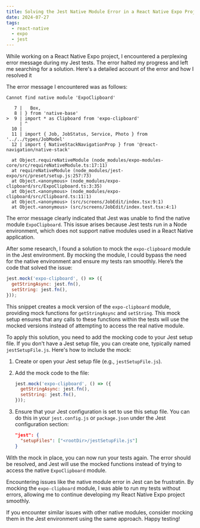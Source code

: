 ```yaml
---
title: Solving the Jest Native Module Error in a React Native Expo Project
date: 2024-07-27
tags:
  - react-native
  - expo
  - jest
---
```

While working on a React Native Expo project, I encountered a perplexing error message during my Jest tests. The error halted my progress and left me searching for a solution. Here's a detailed account of the error and how I resolved it 

The error message I encountered was as follows:
```
Cannot find native module 'ExpoClipboard'

   7 |   Box,
   8 | } from 'native-base'
>  9 | import * as Clipboard from 'expo-clipboard'
     | ^
  10 |
  11 | import { Job, JobStatus, Service, Photo } from '../../types/JobModel'
  12 | import { NativeStackNavigationProp } from '@react-navigation/native-stack'

  at Object.requireNativeModule (node_modules/expo-modules-core/src/requireNativeModule.ts:17:11)
  at requireNativeModule (node_modules/jest-expo/src/preset/setup.js:257:73)
  at Object.<anonymous> (node_modules/expo-clipboard/src/ExpoClipboard.ts:3:35)
  at Object.<anonymous> (node_modules/expo-clipboard/src/Clipboard.ts:11:1)
  at Object.<anonymous> (src/screens/JobEdit/index.tsx:9:1)
  at Object.<anonymous> (src/screens/JobEdit/index.test.tsx:4:1)
```

The error message clearly indicated that Jest was unable to find the native module `ExpoClipboard`. This issue arises because Jest tests run in a Node environment, which does not support native modules used in a React Native application.

After some research, I found a solution to mock the `expo-clipboard` module in the Jest environment. By mocking the module, I could bypass the need for the native environment and ensure my tests ran smoothly. Here’s the code that solved the issue:

```javascript
jest.mock('expo-clipboard', () => ({
  getStringAsync: jest.fn(),
  setString: jest.fn(),
}));
```

This snippet creates a mock version of the `expo-clipboard` module, providing mock functions for `getStringAsync` and `setString`. This mock setup ensures that any calls to these functions within the tests will use the mocked versions instead of attempting to access the real native module.

To apply this solution, you need to add the mocking code to your Jest setup file. If you don't have a Jest setup file, you can create one, typically named `jestSetupFile.js`. Here's how to include the mock:

1. Create or open your Jest setup file (e.g., `jestSetupFile.js`).
2. Add the mock code to the file:

   ```javascript
   jest.mock('expo-clipboard', () => ({
     getStringAsync: jest.fn(),
     setString: jest.fn(),
   }));
   ```

3. Ensure that your Jest configuration is set to use this setup file. You can do this in your `jest.config.js` or `package.json` under the Jest configuration section:

   ```json
   "jest": {
     "setupFiles": ["<rootDir>/jestSetupFile.js"]
   }
   ```

With the mock in place, you can now run your tests again. The error should be resolved, and Jest will use the mocked functions instead of trying to access the native `ExpoClipboard` module.

Encountering issues like the native module error in Jest can be frustratin. By mocking the `expo-clipboard` module, I was able to run my tests without errors, allowing me to continue developing my React Native Expo project smoothly.

If you encounter similar issues with other native modules, consider mocking them in the Jest environment using the same approach. Happy testing!